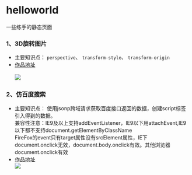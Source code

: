 # helloworld
一些练手的静态页面

### 1、3D旋转图片<br>
* 主要知识点： `perspective`、 `transform-style`、 `transform-origin`<br>
* [作品地址](https://littelfei.github.io/helloworld/3drotate.html)<br><br>
![](https://littelfei.github.io/helloworld/image/3drotate.png)

### 2、仿百度搜索<br>
* 主要知识点： 使用jsonp跨域请求获取百度接口返回的数据，创建script标签引入得到的数据。<br>
兼容性注意：IE9及以上支持addEventListener，IE9以下用attachEvent,IE9以下都不支持document.getElementByClassName<br>
FireFox的event只有target属性没有srcElement属性，IE下document.onclick无效，document.body.onclick有效。其他浏览器document.onclick有效<br>
* [作品地址](https://littelfei.github.io/helloworld/baidu.html)<br>
![](https://littelfei.github.io/helloworld/image/baidu.png)
